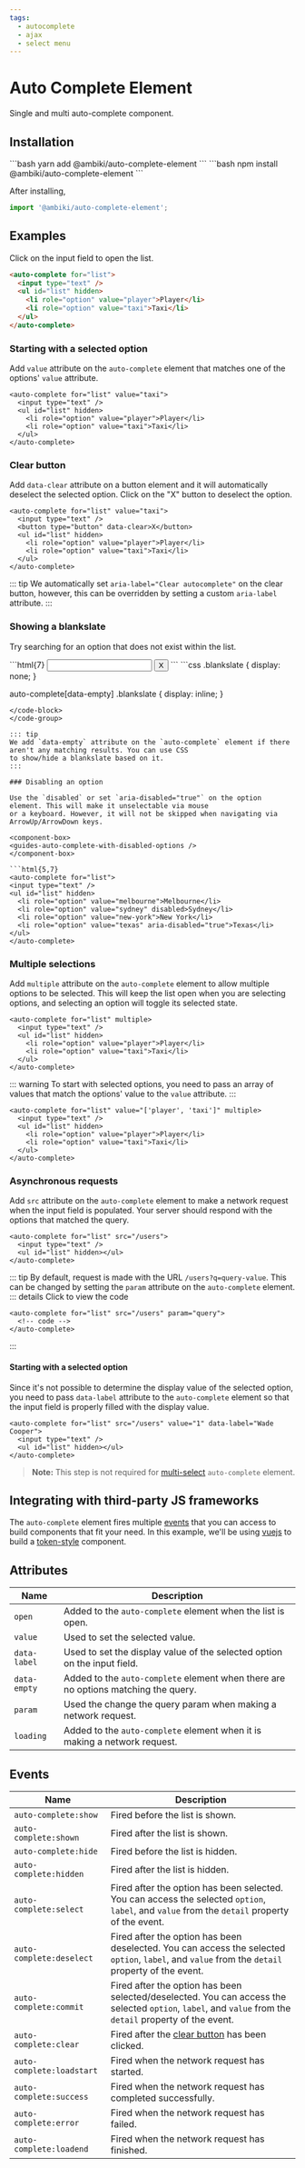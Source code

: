```yaml
---
tags:
  - autocomplete
  - ajax
  - select menu
---
```


# Auto Complete Element

Single and multi auto-complete component.

## Installation

<code-group>
  <code-block title="YARN">
  ```bash
  yarn add @ambiki/auto-complete-element
  ```
  </code-block>

  <code-block title="NPM">
  ```bash
  npm install @ambiki/auto-complete-element
  ```
  </code-block>
</code-group>

After installing,

```js
import '@ambiki/auto-complete-element';
```

## Examples

Click on the input field to open the list.

<component-box>
  <guides-auto-complete />
</component-box>

```html
<auto-complete for="list">
  <input type="text" />
  <ul id="list" hidden>
    <li role="option" value="player">Player</li>
    <li role="option" value="taxi">Taxi</li>
  </ul>
</auto-complete>
```

### Starting with a selected option

Add `value` attribute on the `auto-complete` element that matches one of the options' `value` attribute.

<component-box>
  <guides-auto-complete value="taxi" />
</component-box>

```html{1}
<auto-complete for="list" value="taxi">
  <input type="text" />
  <ul id="list" hidden>
    <li role="option" value="player">Player</li>
    <li role="option" value="taxi">Taxi</li>
  </ul>
</auto-complete>
```

### Clear button

Add `data-clear` attribute on a button element and it will automatically deselect the selected option. Click on the
"X" button to deselect the option.

<component-box>
  <guides-auto-complete value="taxi" show-clear-btn />
</component-box>

```html{3}
<auto-complete for="list" value="taxi">
  <input type="text" />
  <button type="button" data-clear>X</button>
  <ul id="list" hidden>
    <li role="option" value="player">Player</li>
    <li role="option" value="taxi">Taxi</li>
  </ul>
</auto-complete>
```

::: tip
We automatically set `aria-label="Clear autocomplete"` on the clear button, however, this can be overridden by
setting a custom `aria-label` attribute.
:::

### Showing a blankslate

Try searching for an option that does not exist within the list.

<component-box>
  <guides-auto-complete />
</component-box>

<code-group>
  <code-block title="HTML">
  ```html{7}
  <auto-complete for="list" value="taxi">
    <input type="text" />
    <button type="button" data-clear>X</button>
    <ul id="list" hidden>
      <li role="option" value="player">Player</li>
      <li role="option" value="taxi">Taxi</li>
      <li class="blankslate">Blankslate</li>
    </ul>
  </auto-complete>
  ```
  </code-block>

  <code-block title="CSS">
  ```css
  .blankslate {
    display: none;
  }

  auto-complete[data-empty] .blankslate {
    display: inline;
  }
  ```
  </code-block>
</code-group>

::: tip
We add `data-empty` attribute on the `auto-complete` element if there aren't any matching results. You can use CSS
to show/hide a blankslate based on it.
:::

### Disabling an option

Use the `disabled` or set `aria-disabled="true"` on the option element. This will make it unselectable via mouse
or a keyboard. However, it will not be skipped when navigating via ArrowUp/ArrowDown keys.

<component-box>
  <guides-auto-complete-with-disabled-options />
</component-box>

```html{5,7}
<auto-complete for="list">
  <input type="text" />
  <ul id="list" hidden>
    <li role="option" value="melbourne">Melbourne</li>
    <li role="option" value="sydney" disabled>Sydney</li>
    <li role="option" value="new-york">New York</li>
    <li role="option" value="texas" aria-disabled="true">Texas</li>
  </ul>
</auto-complete>
```

### Multiple selections

Add `multiple` attribute on the `auto-complete` element to allow multiple options to be selected. This will keep
the list open when you are selecting options, and selecting an option will toggle its selected state.

<component-box>
  <guides-auto-complete multiple />
</component-box>

```html{1}
<auto-complete for="list" multiple>
  <input type="text" />
  <ul id="list" hidden>
    <li role="option" value="player">Player</li>
    <li role="option" value="taxi">Taxi</li>
  </ul>
</auto-complete>
```

::: warning
To start with selected options, you need to pass an array of values that match the options' value to the `value`
attribute.
:::

<component-box>
  <guides-auto-complete multiple :value="['player', 'taxi']" />
</component-box>

```html{1}
<auto-complete for="list" value="['player', 'taxi']" multiple>
  <input type="text" />
  <ul id="list" hidden>
    <li role="option" value="player">Player</li>
    <li role="option" value="taxi">Taxi</li>
  </ul>
</auto-complete>
```

### Asynchronous requests

Add `src` attribute on the `auto-complete` element to make a network request when the input field is populated. Your
server should respond with the options that matched the query.

<component-box>
  <guides-auto-complete-with-async />
</component-box>

```html{1}
<auto-complete for="list" src="/users">
  <input type="text" />
  <ul id="list" hidden></ul>
</auto-complete>
```

::: tip
By default, request is made with the URL `/users?q=query-value`. This can be changed by setting the `param` attribute
on the `auto-complete` element.
::: details Click to view the code
```html{1}
<auto-complete for="list" src="/users" param="query">
  <!-- code -->
</auto-complete>
```
:::

#### Starting with a selected option

Since it's not possible to determine the display value of the selected option, you need to pass `data-label` attribute
to the `auto-complete` element so that the input field is properly filled with the display value.

<component-box>
  <guides-auto-complete-with-async value="1" data-label="Wade Cooper" />
</component-box>

```html{1}
<auto-complete for="list" src="/users" value="1" data-label="Wade Cooper">
  <input type="text" />
  <ul id="list" hidden></ul>
</auto-complete>
```

> **Note:** This step is not required for [multi-select](#multiple-selections) `auto-complete` element.

## Integrating with third-party JS frameworks

The `auto-complete` element fires multiple [events](#events) that you can access to build components that fit your
need. In this example, we'll be using [vuejs](https://vuejs.org/) to build a [token-style](https://mui.com/material-ui/react-autocomplete/#multiple-values)
component.

<component-box>
  <guides-auto-complete-with-tokens />
</component-box>

## Attributes

| Name         | Description                                                                        |
|--------------|------------------------------------------------------------------------------------|
| `open`       | Added to the `auto-complete` element when the list is open.                        |
| `value`      | Used to set the selected value.                                                    |
| `data-label` | Used to set the display value of the selected option on the input field.           |
| `data-empty` | Added to the `auto-complete` element when there are no options matching the query. |
| `param`      | Used the change the query param when making a network request.                     |
| `loading`    | Added to the `auto-complete` element when it is making a network request.          |

## Events

| Name                      | Description                                                                                                                                               |
|---------------------------|-----------------------------------------------------------------------------------------------------------------------------------------------------------|
| `auto-complete:show`      | Fired before the list is shown.                                                                                                                           |
| `auto-complete:shown`     | Fired after the list is shown.                                                                                                                            |
| `auto-complete:hide`      | Fired before the list is hidden.                                                                                                                          |
| `auto-complete:hidden`    | Fired after the list is hidden.                                                                                                                           |
| `auto-complete:select`    | Fired after the option has been selected. You can access the selected `option`, `label`, and `value` from the `detail` property of the event.             |
| `auto-complete:deselect`  | Fired after the option has been deselected. You can access the selected `option`, `label`, and `value` from the `detail` property of the event.           |
| `auto-complete:commit`    | Fired after the option has been selected/deselected. You can access the selected `option`, `label`, and `value` from the `detail` property of the event.  |
| `auto-complete:clear`     | Fired after the [clear button](#clear-button) has been clicked.                                                                                           |
| `auto-complete:loadstart` | Fired when the network request has started.                                                                                                               |
| `auto-complete:success`   | Fired when the network request has completed successfully.                                                                                                |
| `auto-complete:error`     | Fired when the network request has failed.                                                                                                                |
| `auto-complete:loadend`   | Fired when the network request has finished.                                                                                                              |
